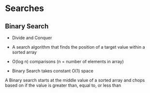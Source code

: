 # Searches

## Binary Search

-  Divide and Conquer

- A search algorithm that finds the position of a target value within a sorted array

- O(log n) comparisons (n = number of elements in array)

- Binary Search takes constant O(1) space

A Binary search starts at the middle value of a sorted array and chops based on if the value is greater than, equal to, or less than
